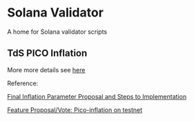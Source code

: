 # Solana Validator
A home for Solana validator scripts

## TdS PICO Inflation

More more details see [here](tds-pico-inflation/README.md)

Reference: 

[Final Inflation Parameter Proposal and Steps to Implementation](https://forums.solana.com/t/final-inflation-parameter-proposal-and-steps-to-implementation/977)

[Feature Proposal/Vote: Pico-inflation on testnet](https://forums.solana.com/t/feature-proposal-vote-pico-inflation-on-testnet/990)